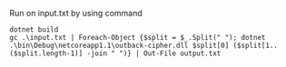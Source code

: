 Run on input.txt by using command

```
dotnet build
gc .\input.txt | Foreach-Object {$split = $_.Split(" "); dotnet .\bin\Debug\netcoreapp1.1\outback-cipher.dll $split[0] ($split[1..($split.length-1)] -join " ")} | Out-File output.txt
```
